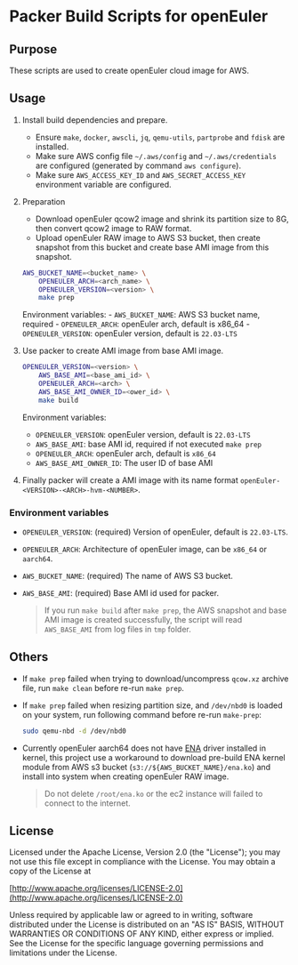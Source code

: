 # Packer Build Scripts for openEuler

## Purpose

These scripts are used to create openEuler cloud image for AWS.

## Usage

1. Install build dependencies and prepare.

    - Ensure `make`, `docker`, `awscli`, `jq`, `qemu-utils`, `partprobe` and `fdisk` are installed.
    - Make sure AWS config file `~/.aws/config` and `~/.aws/credentials` are configured (generated by command `aws configure`).
    - Make sure  `AWS_ACCESS_KEY_ID` and `AWS_SECRET_ACCESS_KEY` environment variable are configured.

2. Preparation
   - Download openEuler qcow2 image and shrink its partition size to 8G, then convert qcow2 image to RAW format.
   - Upload openEuler RAW image to AWS S3 bucket, then create snapshot from this bucket and create base AMI image from this snapshot.

    ``` sh
    AWS_BUCKET_NAME=<bucket_name> \
        OPENEULER_ARCH=<arch_name> \
        OPENEULER_VERSION=<version> \
        make prep
    ```

    Environment variables:
       - `AWS_BUCKET_NAME`: AWS S3 bucket name, required
       - `OPENEULER_ARCH`: openEuler arch, default is x86_64
       - `OPENEULER_VERSION`: openEuler version, default is `22.03-LTS`

3. Use packer to create AMI image from base AMI image.

    ``` sh
    OPENEULER_VERSION=<version> \
        AWS_BASE_AMI=<base_ami_id> \
        OPENEULER_ARCH=<arch> \
        AWS_BASE_AMI_OWNER_ID=<ower_id> \
        make build
    ```

    Environment variables:
      - `OPENEULER_VERSION`: openEuler version, default is `22.03-LTS`
      - `AWS_BASE_AMI`: base AMI id, required if not executed `make prep`
      - `OPENEULER_ARCH`: openEuler arch, default is `x86_64`
      - `AWS_BASE_AMI_OWNER_ID`: The user ID of base AMI

4. Finally packer will create a AMI image with its name format `openEuler-<VERSION>-<ARCH>-hvm-<NUMBER>`.

### Environment variables

- `OPENEULER_VERSION`: (required) Version of openEuler, default is `22.03-LTS`.
- `OPENEULER_ARCH`: Architecture of openEuler image, can be `x86_64` or `aarch64`.
- `AWS_BUCKET_NAME`: (required) The name of AWS S3 bucket.
- `AWS_BASE_AMI`: (required) Base AMI id used for packer.

    > If you run `make build` after `make prep`, the AWS snapshot and base AMI image is created successfully, the script will read `AWS_BASE_AMI` from log files in `tmp` folder.

## Others

- If `make prep` failed when trying to download/uncompress `qcow.xz` archive file, run `make clean` before re-run `make prep`.

- If `make prep` failed when resizing partition size, and `/dev/nbd0` is loaded on your system, run following command before re-run `make-prep`:

    ``` sh
    sudo qemu-nbd -d /dev/nbd0
    ```

- Currently openEuler aarch64 does not have [ENA](https://github.com/amzn/amzn-drivers/tree/master/kernel/linux/ena) driver installed in kernel, this project use a workaround to download pre-build ENA kernel module from AWS s3 bucket (`s3://${AWS_BUCKET_NAME}/ena.ko`) and install into system when creating openEuler RAW image.

    > Do not delete `/root/ena.ko` or the ec2 instance will failed to connect to the internet.

## License

Licensed under the Apache License, Version 2.0 (the "License");
you may not use this file except in compliance with the License.
You may obtain a copy of the License at

[http://www.apache.org/licenses/LICENSE-2.0](http://www.apache.org/licenses/LICENSE-2.0)

Unless required by applicable law or agreed to in writing, software
distributed under the License is distributed on an "AS IS" BASIS,
WITHOUT WARRANTIES OR CONDITIONS OF ANY KIND, either express or implied.
See the License for the specific language governing permissions and
limitations under the License.
